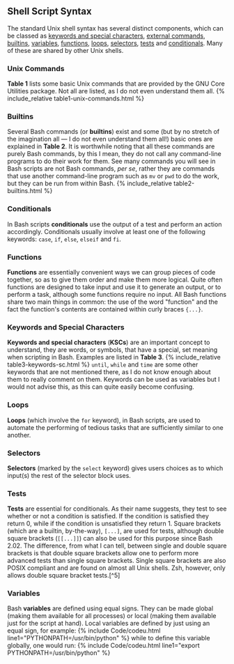 ## Shell Script Syntax
The standard Unix shell syntax has several distinct components, which can be classed as [keywords and special characters](#keywords-and-special-characters), [external commands](#unix-commands), [builtins](#builtins), [variables](#variables), [functions](#functions), [loops](#loops), [selectors](#selectors), [tests](#tests) and [conditionals](#conditionals). Many of these are shared by other Unix shells.

### Unix Commands
**Table 1** lists some basic Unix commands that are provided by the GNU Core Utilities package. Not all are listed, as I do not even understand them all.
{% include_relative table1-unix-commands.html %}
<br/>

### Builtins
Several Bash commands (or **builtins**) exist and some (but by no stretch of the imagination all &mdash; I do not even understand them all!) basic ones are explained in **Table 2**. It is worthwhile noting that all these commands are purely Bash commands, by this I mean, they do not call any command-line programs to do their work for them. See many commands you will see in Bash scripts are not Bash commands, *per se*, rather they are commands that use another command-line program such as `mv` or `pwd` to do the work, but they can be run from within Bash.
{% include_relative table2-builtins.html %}
<br/>

### Conditionals
In Bash scripts **conditionals** use the output of a test and perform an action accordingly. Conditionals usually involve at least one of the following keywords: `case`, `if`, `else`, `elseif` and `fi`.

### Functions
**Functions** are essentially convenient ways we can group pieces of code together, so as to give them order and make them more logical. Quite often functions are designed to take input and use it to generate an output, or to perform a task, although some functions require no input. All Bash functions share two main things in common: the use of the word "function" and the fact the function's contents are contained within curly braces `{...}`.

### Keywords and Special Characters
**Keywords and special characters** (**KSCs**) are an important concept to understand, they are words, or symbols, that have a special, set meaning when scripting in Bash. Examples are listed in **Table 3**.
{% include_relative table3-keywords-sc.html %}
`until`, `while` and `time` are some other keywords that are not mentioned there, as I do not know enough about them to really comment on them. Keywords can be used as variables but I would not advise this, as this can quite easily become confusing.

### Loops
**Loops** (which involve the `for` keyword), in Bash scripts, are used to automate the performing of tedious tasks that are sufficiently similar to one another.

### Selectors
**Selectors** (marked by the `select` keyword) gives users choices as to which input(s) the rest of the selector block uses.

### Tests
**Tests** are essential for conditionals. As their name suggests, they test to see whether or not a condition is satisfied. If the condition is satisfied they return 0, while if the condition is unsatisfied they return 1. Square brackets (which are a builtin, by-the-way), `[...]`, are used for tests, although double square brackets (`[[...]]`) can also be used for this purpose since Bash 2.02. The difference, from what I can tell, between single and double square brackets is that double square brackets allow one to perform more advanced tests than single square brackets. Single square brackets are also POSIX compliant and are found on almost all Unix shells. Zsh, however, only allows double square bracket tests.[^5]

### Variables
Bash **variables** are defined using equal signs. They can be made global (making them available for all processes) or local (making them available just for the script at hand). Local variables are defined by just using an equal sign, for example:
{% include Code/codeu.html line1="PYTHONPATH=/usr/bin/python" %}
while to define this variable globally, one would run:
{% include Code/codeu.html line1="export PYTHONPATH=/usr/bin/python" %}
